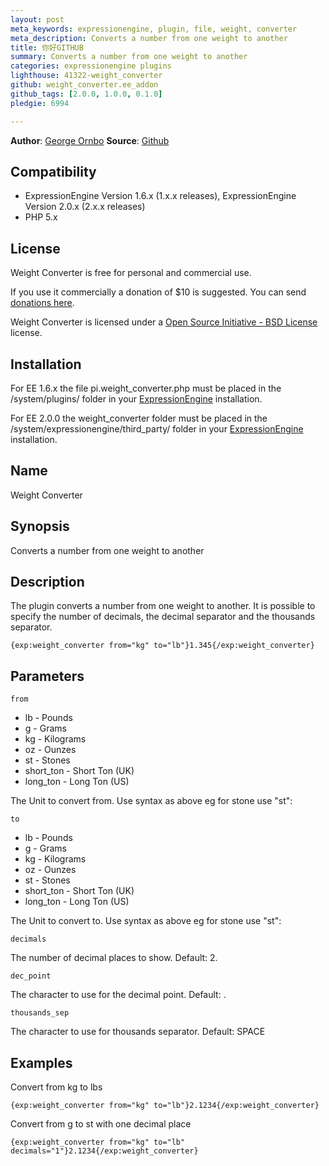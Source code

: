 ```yaml
---
layout: post
meta_keywords: expressionengine, plugin, file, weight, converter
meta_description: Converts a number from one weight to another
title: 你好GITHUB 
summary: Converts a number from one weight to another
categories: expressionengine plugins
lighthouse: 41322-weight_converter
github: weight_converter.ee_addon
github_tags: [2.0.0, 1.0.0, 0.1.0]
pledgie: 6994

---
```

**Author**: [George Ornbo][]
**Source**: [Github][]

## Compatibility

* ExpressionEngine Version 1.6.x (1.x.x releases), ExpressionEngine Version 2.0.x (2.x.x releases)
* PHP 5.x

## License

Weight Converter is free for personal and commercial use. 

If you use it commercially a donation of $10 is suggested. You can send [donations here](http://pledgie.com/campaigns/6994). 

Weight Converter is licensed under a [Open Source Initiative - BSD License][] license.

## Installation

For EE 1.6.x the file pi.weight\_converter.php must be placed in the /system/plugins/ folder in your [ExpressionEngine][] installation.

For EE 2.0.0 the weight\_converter folder must be placed in the /system/expressionengine/third_party/ folder in your [ExpressionEngine][] installation.

## Name

Weight Converter

## Synopsis

Converts a number from one weight to another

## Description

The plugin converts a number from one weight to another. It is possible to specify the number of decimals, the decimal separator and the thousands separator.

    {exp:weight_converter from="kg" to="lb"}1.345{/exp:weight_converter}
	
## Parameters

    from
    
* lb - Pounds
* g - Grams
* kg - Kilograms
* oz - Ounzes
* st - Stones
* short_ton - Short Ton (UK)
* long_ton - Long Ton (US)

The Unit to convert from. Use syntax as above eg for stone use "st":

    to

* lb - Pounds
* g - Grams
* kg - Kilograms
* oz - Ounzes
* st - Stones
* short_ton - Short Ton (UK)
* long_ton - Long Ton (US)

The Unit to convert to. Use syntax as above eg for stone use "st":

    decimals
  
The number of decimal places to show. Default: 2.

    dec_point
  
The character to use for the decimal point. Default: .

    thousands_sep
  
The character to use for thousands separator. Default: SPACE


## Examples

Convert from kg to lbs

    {exp:weight_converter from="kg" to="lb"}2.1234{/exp:weight_converter}
    
Convert from g to st with one decimal place

    {exp:weight_converter from="kg" to="lb" decimals="1"}2.1234{/exp:weight_converter}

[George Ornbo]: http://shapeshed.com/
[Github]: http://github.com/shapeshed/weight_converter.ee_addon
[ExpressionEngine]:http://www.expressionengine.com/index.php?affiliate=shapeshed
[Open Source Initiative - BSD License]: http://opensource.org/licenses/bsd-license.php
